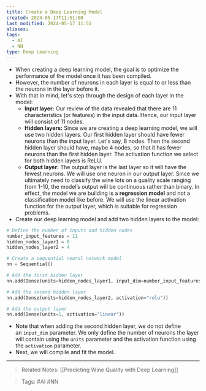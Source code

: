 ```yaml
---
title: Create a Deep Learning Model
created: 2024-05-17T11:51:00
last modified: 2024-05-17 11:51
aliases: 
tags:
  - AI
  - NN
type: Deep Learning
---
```

- When creating a deep learning model, the goal is to optimize the performance of the model once it has been compiled.
- However, the number of neurons in each layer is equal to or less than the neurons in the layer before it.
- With that in mind, let's step through the design of each layer in the model:
	- **Input layer:** Our review of the data revealed that there are 11 characteristics (or features) in the input data. Hence, our input layer will consist of 11 nodes.
	- **Hidden layers:** Since we are creating a deep learning model, we will use two hidden layers. Our first hidden layer should have fewer neurons than the input layer. Let's say, 8 nodes. Then the second hidden layer should have, maybe 4 nodes, so that it has fewer neurons than the first hidden layer. The activation function we select for both hidden layers is ReLU.
	- **Output layer:** The output layer is the last layer so it will have the fewest neurons. We will use one neuron in our output layer. Since we ultimately need to classify the wine lots on a quality scale ranging from 1-10, the model’s output will be continuous rather than binary. In effect, the model we are building is a **regression model** and not a classification model like before. We will use the linear activation function for the output layer, which is suitable for regression problems.
- Create our deep learning model and add two hidden layers to the model:
```python
# Define the number of inputs and hidden nodes
number_input_features = 11
hidden_nodes_layer1 = 8
hidden_nodes_layer2 = 4

# Create a sequential neural network model
nn = Sequential()

# Add the first hidden layer
nn.add(Dense(units=hidden_nodes_layer1, input_dim=number_input_features, activation="relu"))

# Add the second hidden layer
nn.add(Dense(units=hidden_nodes_layer2, activation="relu"))

# Add the output layer
nn.add(Dense(units=1, activation="linear"))
```
- Note that when adding the second hidden layer, we do not define an `input_dim` parameter. We only define the number of neurons the layer will contain using the `units` parameter and the activation function using the `activation` parameter.
- Next, we will compile and fit the model.
---
>Related Notes: [[Predicting Wine Quality with Deep Learning]]

>Tags: #AI #NN 
